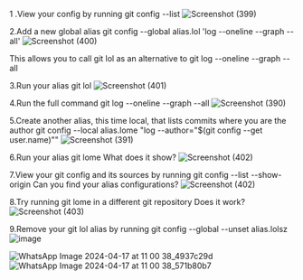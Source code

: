 
1 .View your config by running git config --list
 ![Screenshot (399)](https://github.com/Sneha2003m/22CSH-293-Group1-ST/assets/120790893/2341f318-5462-4a38-9eb3-9e6f76064acc)

   
2.Add a new global alias
git config --global alias.lol 'log --oneline --graph --all'
![Screenshot (400)](https://github.com/Sneha2003m/22CSH-293-Group1-ST/assets/120790893/cb947272-99f0-4601-b22c-4dbdacd37e6e)

This allows you to call git lol as an alternative to git log --oneline --graph --all

3.Run your alias git lol
 ![Screenshot (401)](https://github.com/Sneha2003m/22CSH-293-Group1-ST/assets/120790893/a597c853-b203-410d-b9ab-7789a26ade27)

4.Run the full command git log --oneline --graph --all
![Screenshot (390)](https://github.com/Sneha2003m/22CSH-293-Group1-ST/assets/120790893/6b6d05f3-599b-4903-8328-bd2701437302)

5.Create another alias, this time local, that lists commits where you are the author
git config --local alias.lome "log --author=\"$(git config --get user.name)\""
![Screenshot (391)](https://github.com/Sneha2003m/22CSH-293-Group1-ST/assets/120790893/5be5d327-39e8-4d71-9c2b-738d482f6d74)

6.Run your alias git lome
What does it show?
![Screenshot (402)](https://github.com/Sneha2003m/22CSH-293-Group1-ST/assets/120790893/f5141b5a-a4f6-4a8c-afd5-cd437d5ab030)

7.View your git config and its sources by running git config --list --show-origin
Can you find your alias configurations?
![Screenshot (402)](https://github.com/Sneha2003m/22CSH-293-Group1-ST/assets/120790893/0aafa603-5868-483c-84f8-bbb84e60a041)

8.Try running git lome in a different git repository
Does it work?
![Screenshot (403)](https://github.com/Sneha2003m/22CSH-293-Group1-ST/assets/120790893/f2e87fe1-dbd6-429c-ae22-5e279ef40fce)

9.Remove your git lol alias by running git config --global --unset alias.lolsz
    ![image](https://github.com/Sneha2003m/22CSH-293-Group1-ST/assets/120790893/7cacc69c-8bec-400b-89c0-aab7d91cac2b)


![WhatsApp Image 2024-04-17 at 11 00 38_4937c29d](https://github.com/Sneha2003m/22CSH-293-Group1-ST/assets/120790893/6064e3b6-1f79-4f7f-971f-fdd1b45e7dea)
![WhatsApp Image 2024-04-17 at 11 00 38_571b80b7](https://github.com/Sneha2003m/22CSH-293-Group1-ST/assets/120790893/042c7dac-084d-45e4-9025-b280112d6e43)
